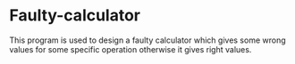 # Faulty-calculator
This program is used to design a faulty calculator which gives some wrong values for some specific operation otherwise it gives right values.
